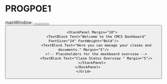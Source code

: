 # PROGPOE1
mainWindow:
<Window x:Class="ProgPOE.MainWindow"
        xmlns="http://schemas.microsoft.com/winfx/2006/xaml/presentation"
        xmlns:x="http://schemas.microsoft.com/winfx/2006/xaml"
        xmlns:d="http://schemas.microsoft.com/expression/blend/2008"
        xmlns:mc="http://schemas.openxmlformats.org/markup-compatibility/2006"
        xmlns:local="clr-namespace:ProgPOE"
        mc:Ignorable="d"
        Title="MainWindow" Height="450" Width="800">
    <Grid>
        <DockPanel>
            <StackPanel DockPanel.Dock="Left" Width="200" Background="LightGray">
                <TextBlock Text="Navigation" FontSize="16" FontWeight="Bold" Margin="10"/>
                <Button Content="Submit Claim" Margin="5" Click="SubmitClaim_Click"/>
                <Button Content="Approve Claims" Margin="5" Click="ApproveClaims_Click"/>
                <Button Content="Upload Documents" Margin="5" Click="UploadDocuments_Click"/>
                <Button Content="Track Claim Status" Margin="5" Click="TrackStatus_Click"/>
            </StackPanel>

            <StackPanel Margin="10">
                <TextBlock Text="Welcome to the CMCS Dashboard" FontSize="24" FontWeight="Bold"/>
                <TextBlock Text="Here you can manage your claims and documents." Margin="5"/>
                <!-- Placeholders for the dashboard overview -->
                <TextBlock Text="Claim Status Overview " Margin="5"/>
            </StackPanel>
        </DockPanel>
    </Grid>
</Window>
